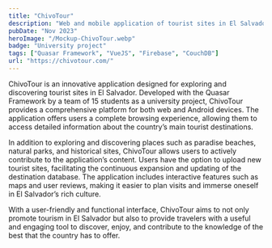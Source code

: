 ```yaml
---
title: "ChivoTour"
description: "Web and mobile application of tourist sites in El Salvador"
pubDate: "Nov 2023"
heroImage: "/Mockup-ChivoTour.webp"
badge: "University project"
tags: ["Quasar Framework", "VueJS", "Firebase", "CouchDB"]
url: "https://chivotour.com/"
---
```


ChivoTour is an innovative application designed for exploring and discovering tourist sites in El Salvador. Developed with the Quasar Framework by a team of 15 students as a university project, ChivoTour provides a comprehensive platform for both web and Android devices. The application offers users a complete browsing experience, allowing them to access detailed information about the country’s main tourist destinations.

In addition to exploring and discovering places such as paradise beaches, natural parks, and historical sites, ChivoTour allows users to actively contribute to the application’s content. Users have the option to upload new tourist sites, facilitating the continuous expansion and updating of the destination database. The application includes interactive features such as maps and user reviews, making it easier to plan visits and immerse oneself in El Salvador’s rich culture.

With a user-friendly and functional interface, ChivoTour aims to not only promote tourism in El Salvador but also to provide travelers with a useful and engaging tool to discover, enjoy, and contribute to the knowledge of the best that the country has to offer.
